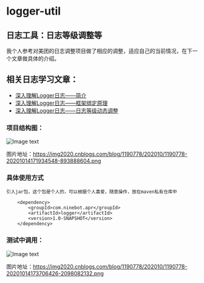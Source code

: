 # logger-util
## 日志工具：日志等级调整等
  我个人参考对美团的日志调整项目做了相应的调整，适应自己的当前情况，在下一个文章做具体的介绍。
## 相关日志学习文章：
* [深入理解Logger日志——简介](https://www.cnblogs.com/zhouguanglin/p/13803918.html)
* [深入理解Logger日志——框架绑定原理](https://www.cnblogs.com/zhouguanglin/p/13804013.html)
* [深入理解Logger日志——日志等级动态调整](https://www.cnblogs.com/zhouguanglin/p/13809806.html)


### 项目结构图：
  ![Image text](https://img2020.cnblogs.com/blog/1190778/202010/1190778-20201014171934548-893888604.png)

图片地址：https://img2020.cnblogs.com/blog/1190778/202010/1190778-20201014171934548-893888604.png
    
### 具体使用方式
    引入jar包，这个包是个人的，可以根据个人喜爱，随意操作，放在maven私有仓库中

        <dependency>
            <groupId>com.ninebot.apr</groupId>
            <artifactId>logger</artifactId>
            <version>1.0-SNAPSHOT</version>
        </dependency>
        
### 测试中调用：
  ![Image text](https://img2020.cnblogs.com/blog/1190778/202010/1190778-20201014173706426-2098082132.png)

图片地址：https://img2020.cnblogs.com/blog/1190778/202010/1190778-20201014173706426-2098082132.png
 
